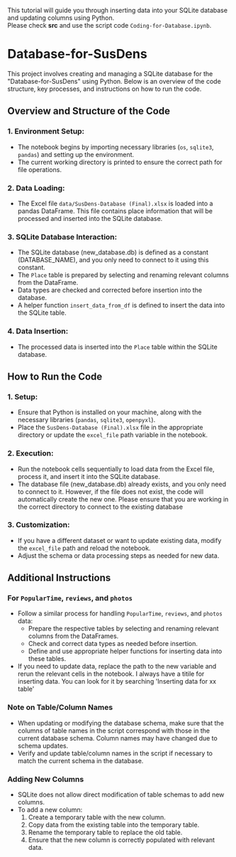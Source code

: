 This tutorial will guide you through inserting data into your SQLite database and updating columns using Python.  
Please check **src** and use the script code `Coding-for-Database.ipynb`.

# Database-for-SusDens

This project involves creating and managing a SQLite database for the "Database-for-SusDens" using Python. Below is an overview of the code structure, key processes, and instructions on how to run the code.

## Overview and Structure of the Code

### 1. Environment Setup:
- The notebook begins by importing necessary libraries (`os`, `sqlite3`, `pandas`) and setting up the environment.
- The current working directory is printed to ensure the correct path for file operations.

### 2. Data Loading:
- The Excel file `data/SusDens-Database (Final).xlsx` is loaded into a pandas DataFrame. This file contains place information that will be processed and inserted into the SQLite database.

### 3. SQLite Database Interaction:
- The SQLite database (new_database.db) is defined as a constant (DATABASE_NAME), and you only need to connect to it using this constant.
- The `Place` table is prepared by selecting and renaming relevant columns from the DataFrame.
- Data types are checked and corrected before insertion into the database.
- A helper function `insert_data_from_df` is defined to insert the data into the SQLite table.

### 4. Data Insertion:
- The processed data is inserted into the `Place` table within the SQLite database.

## How to Run the Code

### 1. Setup:
- Ensure that Python is installed on your machine, along with the necessary libraries (`pandas`, `sqlite3`, `openpyxl`).
- Place the `SusDens-Database (Final).xlsx` file in the appropriate directory or update the `excel_file` path variable in the notebook.

### 2. Execution:
- Run the notebook cells sequentially to load data from the Excel file, process it, and insert it into the SQLite database.
- The database file (new_database.db) already exists, and you only need to connect to it. However, if the file does not exist, the code will automatically create the new one. Please ensure that you are working in the correct directory to connect to the existing database

### 3. Customization:
- If you have a different dataset or want to update existing data, modify the `excel_file` path and reload the notebook.
- Adjust the schema or data processing steps as needed for new data.
## Additional Instructions

### For `PopularTime`, `reviews`, and `photos`
- Follow a similar process for handling `PopularTime`, `reviews`, and `photos` data:
  - Prepare the respective tables by selecting and renaming relevant columns from the DataFrames.
  - Check and correct data types as needed before insertion.
  - Define and use appropriate helper functions for inserting data into these tables.
- If you need to update data, replace the path to the new variable and rerun the relevant cells in the notebook. I always have a titile for inserting data. You can look for it by searching 'Inserting data for xx table'

### Note on Table/Column Names
- When updating or modifying the database schema, make sure that the columns of table names in the script correspond with those in the current database schema. Column names may have changed due to schema updates.
- Verify and update table/column names in the script if necessary to match the current schema in the database.

### Adding New Columns
- SQLite does not allow direct modification of table schemas to add new columns.
- To add a new column:
  1. Create a temporary table with the new column.
  2. Copy data from the existing table into the temporary table.
  3. Rename the temporary table to replace the old table.
  4. Ensure that the new column is correctly populated with relevant data.




